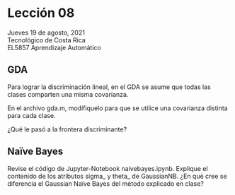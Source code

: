# Lección 08

Jueves 19 de agosto, 2021 <br/>
Tecnológico de Costa Rica <br/>
EL5857 Aprendizaje Automático
 
## GDA

Para lograr la discriminación lineal, en el GDA se asume que todas las
clases comparten una misma covarianza.

En el archivo gda.m, modífiquelo para que se utilice una covarianza
distinta para cada clase.

¿Qué le pasó a la frontera discriminante?

## Naïve Bayes

Revise el código de Jupyter-Notebook naivebayes.ipynb.  Explique el
contenido de los atributos sigma_ y theta_ de GaussianNB.  ¿En qué
cree se diferencia el Gaussian Naïve Bayes del método explicado en
clase?
